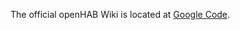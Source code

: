 The official openHAB Wiki is located at [Google Code](https://code.google.com/p/openhab/wiki/Architecture).